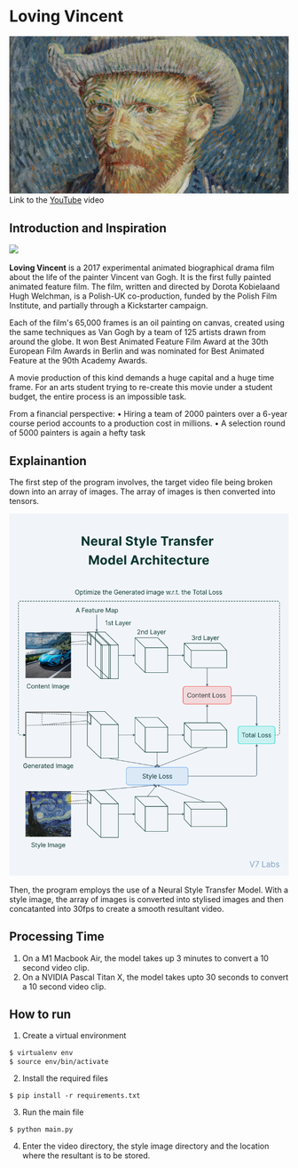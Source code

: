 # Loving Vincent
![This is an image](images/f9a7a187-484e-4821-b84a-79c836109029.jpeg)
Link to the [YouTube](https://youtu.be/i7fn_svgNXg) video

## Introduction and Inspiration

![](images/ezgif.com-gif-maker.gif)

**Loving Vincent** is a 2017 experimental animated biographical drama film about the life of the painter Vincent van Gogh. It is the first fully painted animated feature film. The film, written and directed by Dorota Kobielaand Hugh Welchman, is a Polish-UK co-production, funded by the Polish Film Institute, and partially through a Kickstarter campaign.

Each of the film's 65,000 frames is an oil painting on canvas, created using the same techniques as Van Gogh by a team of 125 artists drawn from around the globe. It won Best Animated Feature Film Award at the 30th European Film Awards in Berlin and was nominated for Best Animated Feature at the 90th Academy Awards.

A movie production of this kind demands a huge capital and a huge time frame. For an arts student trying to re-create this movie under a student budget, the entire process is an impossible task.

From a financial perspective: 
• Hiring a team of 2000 painters over a 6-year course period accounts to a production cost in millions. 
• A selection round of 5000 painters is again a hefty task

## Explainantion 

The first step of the program involves, the target video file being broken down into an array of images. The array of images is then converted into tensors.

![](images/613ebfc73d78bd3ecbe775c3_neural-style-transfer-model-architecture.png)

Then, the program employs the use of a Neural Style Transfer Model. With a style image, the array of images is converted into stylised images and then concatanted into 30fps to create a smooth resultant video.

## Processing Time

1. On a M1 Macbook Air, the model takes up 3 minutes to convert a 10 second video clip.
2. On a NVIDIA Pascal Titan X, the model takes upto 30 seconds to convert a 10 second video clip.

## How to run

1. Create a virtual environment
```
$ virtualenv env
$ source env/bin/activate
```
2. Install the required files
```
$ pip install -r requirements.txt
```
3. Run the main file
```
$ python main.py
```
4. Enter the video directory, the style image directory and the location where the resultant is to be  stored.


